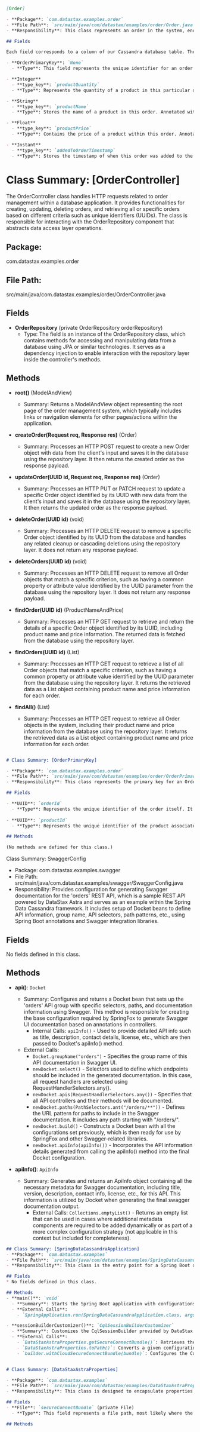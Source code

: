 ```markdown
[Order]

- **Package**: `com.datastax.examples.order`
- **File Path**: `src/main/java/com/datastax/examples/order/Order.java`
- **Responsibility**: This class represents an order in the system, encapsulating all necessary details such as product quantity, name, price and added to order timestamp. 

## Fields

Each field corresponds to a column of our Cassandra database table. The annotations indicate how each Java data type is mapped to its respective datatype in Cassandra.

- **OrderPrimaryKey**: `None`
  - **Type**: This field represents the unique identifier for an order within the system, serving as the primary key. No dependencies are injected here.

- **Integer**
  - **type_key**: `productQuantity`
  - **Type**: Represents the quantity of a product in this particular order. Annotated with `@Column("product_quantity")` and `@CassandraType(type = CassandraType.Name.INT)` to map it properly within our database structure. No dependencies are injected here.

- **String**
  - **type_key**: `productName`
  - **Type**: Stores the name of a product in this order. Annotated with `@Column("product_name")` and `@CassandraType(type = CassandraType.Name.TEXT)` to ensure accurate representation in our database schema. No dependencies are injected here.

- **Float**
  - **type_key**: `productPrice`
  - **Type**: Contains the price of a product within this order. Annotated with `@CassandraType(type = CassandraType.Name.DECIMAL)` to map it correctly in our database system. No dependencies are injected here.

- **Instant**
  - **type_key**: `addedToOrderTimestamp`
  - **Type**: Stores the timestamp of when this order was added to the system. Annotated with `@CassandraType(type = CassandraType.Name.TIMESTAMP)` for accurate mapping in our database schema. No dependencies are injected here.
```

# Class Summary: [OrderController]
The OrderController class handles HTTP requests related to order management within a database application. It provides functionalities for creating, updating, deleting orders, and retrieving all or specific orders based on different criteria such as unique identifiers (UUIDs). The class is responsible for interacting with the OrderRepository component that abstracts data access layer operations.

## Package: 
com.datastax.examples.order

## File Path: 
src/main/java/com.datastax.examples/order/OrderController.java

## Fields
- **OrderRepository** (private OrderRepository orderRepository)
   - Type: The field is an instance of the OrderRepository class, which contains methods for accessing and manipulating data from a database using JPA or similar technologies. It serves as a dependency injection to enable interaction with the repository layer inside the controller's methods.

## Methods
- **root()** (ModelAndView)
  - Summary: Returns a ModelAndView object representing the root page of the order management system, which typically includes links or navigation elements for other pages/actions within the application.
  
- **createOrder(Request req, Response res)** (Order)
  - Summary: Processes an HTTP POST request to create a new Order object with data from the client's input and saves it in the database using the repository layer. It then returns the created order as the response payload.
  
- **updateOrder(UUID id, Request req, Response res)** (Order)
  - Summary: Processes an HTTP PUT or PATCH request to update a specific Order object identified by its UUID with new data from the client's input and saves it in the database using the repository layer. It then returns the updated order as the response payload.
  
- **deleteOrder(UUID id)** (void)
  - Summary: Processes an HTTP DELETE request to remove a specific Order object identified by its UUID from the database and handles any related cleanup or cascading deletions using the repository layer. It does not return any response payload.
  
- **deleteOrders(UUID id)** (void)
  - Summary: Processes an HTTP DELETE request to remove all Order objects that match a specific criterion, such as having a common property or attribute value identified by the UUID parameter from the database using the repository layer. It does not return any response payload.
  
- **findOrder(UUID id)** (ProductNameAndPrice)
  - Summary: Processes an HTTP GET request to retrieve and return the details of a specific Order object identified by its UUID, including product name and price information. The returned data is fetched from the database using the repository layer.
  
- **findOrders(UUID id)** (List<ProductNameAndPrice>)
  - Summary: Processes an HTTP GET request to retrieve a list of all Order objects that match a specific criterion, such as having a common property or attribute value identified by the UUID parameter from the database using the repository layer. It returns the retrieved data as a List object containing product name and price information for each order.
  
- **findAll()** (List<ProductNameAndPrice>)
  - Summary: Processes an HTTP GET request to retrieve all Order objects in the system, including their product name and price information from the database using the repository layer. It returns the retrieved data as a List object containing product name and price information for each order.

```markdown

# Class Summary: [OrderPrimaryKey]

- **Package**: `com.datastax.examples.order`
- **File Path**: `src/main/java/com/datastax/examples/order/OrderPrimaryKey.java`
- **Responsibility**: This class represents the primary key for an Order entity, containing UUID fields to uniquely identify each order and its associated product within a Cassandra database.

## Fields

- **UUID**: `orderId`
  - **Type**: Represents the unique identifier of the order itself. It is marked with `@PrimaryKeyColumn(name = "order_id", ordinal = 0, type = PrimaryKeyType.PARTITIONED)` to denote its role as a partition key in Cassandra's primary key structure.
  
- **UUID**: `productId`
  - **Type**: Represents the unique identifier of the product associated with the order. This is also marked with `@PrimaryKeyColumn(name = "product_id", ordinal = 1, type = PrimaryKeyType.CLUSTERED)` indicating that it serves as a clustering key in Cassandra's primary key scheme, which further refines the data retrieval within each partition identified by `orderId`.

## Methods

(No methods are defined for this class.)
```

Class Summary: SwaggerConfig
- Package: com.datastax.examples.swagger
- File Path: src/main/java/com.datastax.examples/swagger/SwaggerConfig.java
- Responsibility: Provides configuration for generating Swagger documentation for the 'orders' REST API, which is a sample REST API powered by DataStax Astra and serves as an example within the Spring Data Cassandra framework. It includes setup of Docket beans to define API information, group name, API selectors, path patterns, etc., using Spring Boot annotations and Swagger integration libraries.

## Fields
No fields defined in this class.

## Methods
- **api()**: `Docket`
  - Summary: Configures and returns a Docket bean that sets up the 'orders' API group with specific selectors, paths, and documentation information using Swagger. This method is responsible for creating the base configuration required by SpringFox to generate Swagger UI documentation based on annotations in controllers.
    - Internal Calls: `apiInfo()` - Used to provide detailed API info such as title, description, contact details, license, etc., which are then passed to Docket's apiInfo() method.
  - External Calls:
    - `Docket.groupName("orders")` - Specifies the group name of this API documentation in Swagger UI.
    - `newDocket.select()` - Selectors used to define which endpoints should be included in the generated documentation. In this case, all request handlers are selected using RequestHandlerSelectors.any().
    - `newDocket.apis(RequestHandlerSelectors.any())` - Specifies that all API controllers and their methods will be documented.
    - `newDocket.paths(PathSelectors.ant("/orders/**"))` - Defines the URL pattern for paths to include in the Swagger documentation. It includes any path starting with "/orders/".
    - `newDocket.build()` - Constructs a Docket bean with all the configurations set previously, which is then ready for use by SpringFox and other Swagger-related libraries.
    - `newDocket.apiInfo(apiInfo())` - Incorporates the API information details generated from calling the apiInfo() method into the final Docket configuration.

- **apiInfo()**: `ApiInfo`
  - Summary: Generates and returns an ApiInfo object containing all the necessary metadata for Swagger documentation, including title, version, description, contact info, license, etc., for this API. This information is utilized by Docket when generating the final swagger documentation output.
    - External Calls: `Collections.emptyList()` - Returns an empty list that can be used in cases where additional metadata components are required to be added dynamically or as part of a more complex configuration strategy (not applicable in this context but included for completeness).

```markdown
## Class Summary: [SpringDataCassandraApplication]
- **Package**: `com.datastax.examples`
- **File Path**: `src/main/java/com/datastax/examples/SpringDataCassandraApplication.java`
- **Responsibility**: This class is the entry point for a Spring Boot application that integrates with Apache Cassandra using DataStax's Java driver. It defines the main method to run the application and configures secure connectivity via CloudSecureConnectBundle by extending CqlSessionBuilderCustomizer.

## Fields
* No fields defined in this class.

## Methods
- **main()**: `void`
  - **Summary**: Starts the Spring Boot application with configurations specific to Apache Cassandra using DataStax's Java driver. It sets up secure connectivity and enables auto-configuration for cassandra context.
  - **External Calls**:
    - `SpringApplication.run(SpringDataCassandraApplication.class, args)`: This call initializes the Spring Boot application with the current class as its main source of configuration. The arguments passed to this method are used by Spring Boot's command line argument parser and can control aspects such as profile selection and logging levels.

- **sessionBuilderCustomizer()**: `CqlSessionBuilderCustomizer`
  - **Summary**: Customizes the CqlSessionBuilder provided by DataStax's Java driver to include a CloudSecureConnectBundle for secure connections to Apache Cassandra clusters, typically in cloud environments. It requires an instance of DataStaxAstraProperties that holds configuration details.
  - **External Calls**:
    - `DataStaxAstraProperties.getSecureConnectBundle()`: Retrieves the CloudSecureConnectBundle from application properties or default values provided by Astra's library for secure Cassandra connections.
    - `DataStaxAstraProperties.toPath()`: Converts a given configuration to a Path object, which is used internally in the Java driver.
    - `builder.withCloudSecureConnectBundle(bundle)`: Configures the CqlSessionBuilder with the secure connectivity details by injecting the bundle path obtained from DataStaxAstraProperties into the builder.
```

```markdown

# Class Summary: [DataStaxAstraProperties]

- **Package**: `com.datastax.examples`
- **File Path**: `src/main/java/com/datastax/examples/DataStaxAstraProperties.java`
- **Responsibility**: This class is designed to encapsulate properties related to the configuration of DataStax Astra, providing a centralized point for managing and accessing these settings within an application. It utilizes Spring Boot's `@ConfigurationProperties` annotation to bind external configurations into this bean.

## Fields
- **File**: `secureConnectBundle` (private File)
  - **Type**: This field represents a file path, most likely where the secure connect bundle is located or will be downloaded from. It could contain necessary configuration files for DataStax Astra to establish connections with Cassandra clusters securely using SSL/TLS. Dependency injection may not apply directly here unless there's an associated service handling the file operations.

## Methods
```


